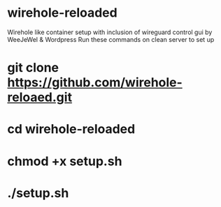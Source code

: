 # wirehole-reloaded
Wirehole like container setup with inclusion of wireguard control gui by WeeJeWel & Wordpress
  Run these commands on clean server to set up
  # git clone https://github.com/wirehole-reloaed.git
  # cd wirehole-reloaded
  # chmod +x setup.sh
  # ./setup.sh
